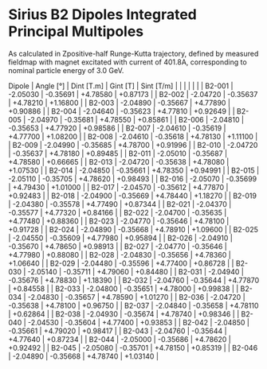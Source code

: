 Sirius B2 Dipoles Integrated Principal Multipoles
=================================================

As calculated in Zpositive-half Runge-Kutta trajectory,
defined by measured fieldmap with magnet excitated with current of 401.8A,
corresponding to nominal particle energy of 3.0 GeV.

  Dipole   |  Angle [°]   |  Dint [T.m]  |   Gint [T]   |  Sint [T/m]  |
           |              |              |              |              |
|  B2-001  |   -2.05030   |   -0.35691   |   +4.78580   |   +0.87173   |
|  B2-002  |   -2.04720   |   -0.35637   |   +4.78210   |   +1.16800   |
|  B2-003  |   -2.04890   |   -0.35667   |   +4.77890   |   +0.90886   |
|  B2-004  |   -2.04640   |   -0.35623   |   +4.77810   |   +0.92649   |
|  B2-005  |   -2.04970   |   -0.35681   |   +4.78550   |   +0.85861   |
|  B2-006  |   -2.04810   |   -0.35653   |   +4.77920   |   +0.98586   |
|  B2-007  |   -2.04610   |   -0.35619   |   +4.77700   |   +1.08200   |
|  B2-008  |   -2.04610   |   -0.35618   |   +4.78130   |   +1.11100   |
|  B2-009  |   -2.04990   |   -0.35685   |   +4.78700   |   +0.91996   |
|  B2-010  |   -2.04720   |   -0.35637   |   +4.78180   |   +0.89485   |
|  B2-011  |   -2.05010   |   -0.35687   |   +4.78580   |   +0.66665   |
|  B2-013  |   -2.04720   |   -0.35638   |   +4.78080   |   +1.07530   |
|  B2-014  |   -2.04850   |   -0.35661   |   +4.78350   |   +0.94991   |
|  B2-015  |   -2.05110   |   -0.35705   |   +4.78620   |   +0.98493   |
|  B2-016  |   -2.05070   |   -0.35699   |   +4.79430   |   +1.01000   |
|  B2-017  |   -2.04570   |   -0.35612   |   +4.77870   |   +0.92483   |
|  B2-018  |   -2.04900   |   -0.35669   |   +4.78440   |   +1.18270   |
|  B2-019  |   -2.04380   |   -0.35578   |   +4.77490   |   +0.87344   |
|  B2-021  |   -2.04370   |   -0.35577   |   +4.77320   |   +0.84166   |
|  B2-022  |   -2.04700   |   -0.35635   |   +4.77480   |   +0.88360   |
|  B2-023  |   -2.04770   |   -0.35646   |   +4.78100   |   +0.91728   |
|  B2-024  |   -2.04890   |   -0.35668   |   +4.78910   |   +1.09600   |
|  B2-025  |   -2.04550   |   -0.35609   |   +4.77980   |   +0.95894   |
|  B2-026  |   -2.04910   |   -0.35670   |   +4.78650   |   +0.98913   |
|  B2-027  |   -2.04770   |   -0.35646   |   +4.77980   |   +0.88080   |
|  B2-028  |   -2.04830   |   -0.35656   |   +4.78360   |   +1.06640   |
|  B2-029  |   -2.04480   |   -0.35596   |   +4.77400   |   +0.86728   |
|  B2-030  |   -2.05140   |   -0.35711   |   +4.79060   |   +0.84480   |
|  B2-031  |   -2.04940   |   -0.35676   |   +4.78830   |   +1.18390   |
|  B2-032  |   -2.04760   |   -0.35644   |   +4.77870   |   +0.84558   |
|  B2-033  |   -2.04800   |   -0.35651   |   +4.78000   |   +0.99838   |
|  B2-034  |   -2.04830   |   -0.35657   |   +4.78590   |   +1.01270   |
|  B2-036  |   -2.04720   |   -0.35638   |   +4.78100   |   +0.96750   |
|  B2-037  |   -2.04840   |   -0.35658   |   +4.78110   |   +0.62864   |
|  B2-038  |   -2.04930   |   -0.35674   |   +4.78740   |   +0.98346   |
|  B2-040  |   -2.04530   |   -0.35604   |   +4.77400   |   +0.93853   |
|  B2-042  |   -2.04850   |   -0.35661   |   +4.79020   |   +0.98417   |
|  B2-043  |   -2.04760   |   -0.35644   |   +4.77640   |   +0.87234   |
|  B2-044  |   -2.05000   |   -0.35686   |   +4.78620   |   +0.92492   |
|  B2-045  |   -2.05080   |   -0.35701   |   +4.78150   |   +0.85319   |
|  B2-046  |   -2.04890   |   -0.35668   |   +4.78740   |   +1.03140   |
